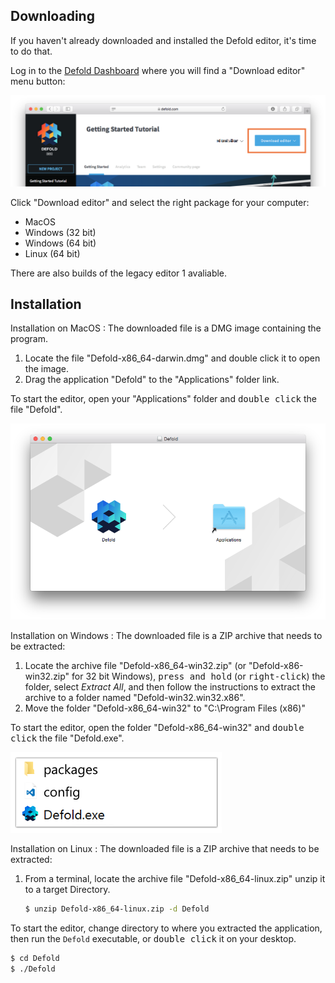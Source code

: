 ## Downloading

If you haven't already downloaded and installed the Defold editor, it's time to do that.

Log in to the [Defold Dashboard](//dashboard.defold.com) where you will find a "Download editor" menu button:

![download editor](../shared/images/dashboard_download.png)

Click "Download editor" and select the right package for your computer:

* MacOS
* Windows (32 bit)
* Windows (64 bit)
* Linux (64 bit)

There are also builds of the legacy editor 1 avaliable.

## Installation

Installation on MacOS
: The downloaded file is a DMG image containing the program.

  1. Locate the file "Defold-x86_64-darwin.dmg" and double click it to open the image.
  2. Drag the application "Defold" to the "Applications" folder link.

  To start the editor, open your "Applications" folder and <kbd>double click</kbd> the file "Defold".

  ![Defold MacOS](../shared/images/macos_content.png)

Installation on Windows
: The downloaded file is a ZIP archive that needs to be extracted:

  1. Locate the archive file "Defold-x86_64-win32.zip" (or "Defold-x86-win32.zip" for 32 bit Windows), <kbd>press and hold</kbd> (or <kbd>right-click</kbd>) the folder, select *Extract All*, and then follow the instructions to extract the archive to a folder named "Defold-win32.win32.x86".
  2. Move the folder "Defold-x86_64-win32" to "C:\Program Files (x86)\"
  
  To start the editor, open the folder "Defold-x86_64-win32" and <kbd>double click</kbd> the file "Defold.exe".

  ![Defold windows](../shared/images/windows_content.png)

Installation on Linux
: The downloaded file is a ZIP archive that needs to be extracted:

  1. From a terminal, locate the archive file "Defold-x86_64-linux.zip" unzip it to a target Directory.

     ```bash
     $ unzip Defold-x86_64-linux.zip -d Defold
     ``` 

  To start the editor, change directory to where you extracted the application, then run the `Defold` executable, or <kbd>double click</kbd> it on your desktop.

  ```bash
  $ cd Defold
  $ ./Defold
  ``` 
